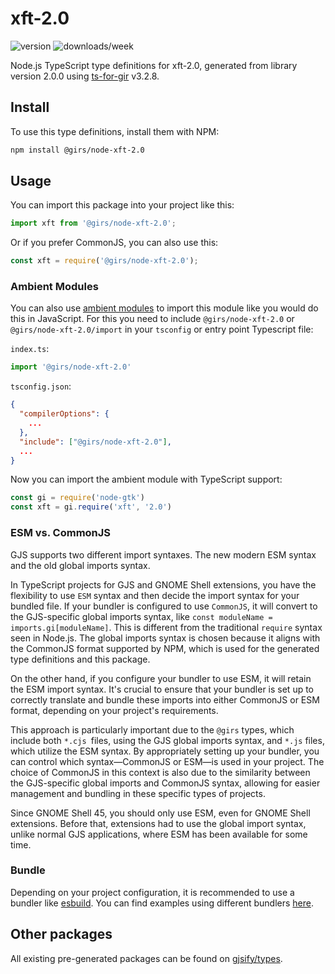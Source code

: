 
# xft-2.0

![version](https://img.shields.io/npm/v/@girs/node-xft-2.0)
![downloads/week](https://img.shields.io/npm/dw/@girs/node-xft-2.0)


Node.js TypeScript type definitions for xft-2.0, generated from library version 2.0.0 using [ts-for-gir](https://github.com/gjsify/ts-for-gir) v3.2.8.


## Install

To use this type definitions, install them with NPM:
```bash
npm install @girs/node-xft-2.0
```

## Usage

You can import this package into your project like this:
```ts
import xft from '@girs/node-xft-2.0';
```

Or if you prefer CommonJS, you can also use this:
```ts
const xft = require('@girs/node-xft-2.0');
```

### Ambient Modules

You can also use [ambient modules](https://github.com/gjsify/ts-for-gir/tree/main/packages/cli#ambient-modules) to import this module like you would do this in JavaScript.
For this you need to include `@girs/node-xft-2.0` or `@girs/node-xft-2.0/import` in your `tsconfig` or entry point Typescript file:

`index.ts`:
```ts
import '@girs/node-xft-2.0'
```

`tsconfig.json`:
```json
{
  "compilerOptions": {
    ...
  },
  "include": ["@girs/node-xft-2.0"],
  ...
}
```

Now you can import the ambient module with TypeScript support: 

```ts
const gi = require('node-gtk')
const xft = gi.require('xft', '2.0')
```



### ESM vs. CommonJS

GJS supports two different import syntaxes. The new modern ESM syntax and the old global imports syntax.

In TypeScript projects for GJS and GNOME Shell extensions, you have the flexibility to use `ESM` syntax and then decide the import syntax for your bundled file. If your bundler is configured to use `CommonJS`, it will convert to the GJS-specific global imports syntax, like `const moduleName = imports.gi[moduleName]`. This is different from the traditional `require` syntax seen in Node.js. The global imports syntax is chosen because it aligns with the CommonJS format supported by NPM, which is used for the generated type definitions and this package.

On the other hand, if you configure your bundler to use ESM, it will retain the ESM import syntax. It's crucial to ensure that your bundler is set up to correctly translate and bundle these imports into either CommonJS or ESM format, depending on your project's requirements.

This approach is particularly important due to the `@girs` types, which include both `*.cjs `files, using the GJS global imports syntax, and `*.js` files, which utilize the ESM syntax. By appropriately setting up your bundler, you can control which syntax—CommonJS or ESM—is used in your project. The choice of CommonJS in this context is also due to the similarity between the GJS-specific global imports and CommonJS syntax, allowing for easier management and bundling in these specific types of projects.

Since GNOME Shell 45, you should only use ESM, even for GNOME Shell extensions. Before that, extensions had to use the global import syntax, unlike normal GJS applications, where ESM has been available for some time.

### Bundle

Depending on your project configuration, it is recommended to use a bundler like [esbuild](https://esbuild.github.io/). You can find examples using different bundlers [here](https://github.com/gjsify/ts-for-gir/tree/main/examples).

## Other packages

All existing pre-generated packages can be found on [gjsify/types](https://github.com/gjsify/types).

